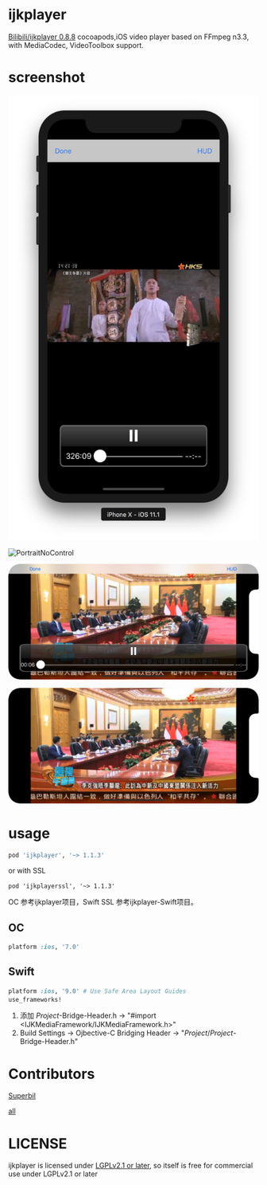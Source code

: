 # ijkplayer

[Bilibili/ijkplayer 0.8.8](https://github.com/Bilibili/ijkplayer) cocoapods,iOS video player based on FFmpeg n3.3, with MediaCodec, VideoToolbox support.

# screenshot

![Portrait](screenshot/Portrait.png)

![PortraitNoControl](screenshot/PortraitNoControl.png)

![playUrl](screenshot/playUrl.png)

![playUrlNoControl](screenshot/playUrlNoControl.png)

# usage

```ruby
pod 'ijkplayer', '~> 1.1.3'
``````

or with SSL

```
pod 'ijkplayerssl', '~> 1.1.3'
```

OC 参考ijkplayer项目，Swift SSL 参考ijkplayer-Swift项目。

## OC

```ruby
platform :ios, '7.0'
```

## Swift

```ruby
platform :ios, '9.0' # Use Safe Area Layout Guides
use_frameworks!
```

1. 添加 *Project*-Bridge-Header.h -> "#import <IJKMediaFramework/IJKMediaFramework.h>"
1. Build Settings -> Ojbective-C Bridging Header -> "*Project*/*Project*-Bridge-Header.h"

# Contributors

[Superbil](https://github.com/Superbil)

[all](https://github.com/iOSDevLog/ijkplayer/graphs/contributors)

# LICENSE

ijkplayer is licensed under [LGPLv2.1 or later](LICENSE), so itself is free for commercial use under LGPLv2.1 or later
